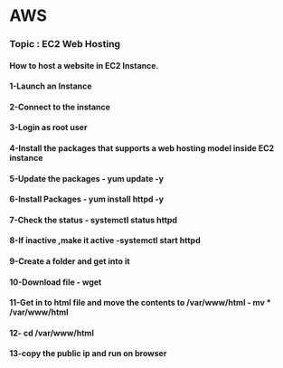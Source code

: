 # AWS

### Topic : EC2 Web Hosting

#### How to host a website in EC2 Instance.

#### 1-Launch an Instance
#### 2-Connect to the instance
#### 3-Login as root user
#### 4-Install the packages that supports a web hosting model inside EC2 instance
#### 5-Update the packages - yum update -y
#### 6-Install Packages - yum install httpd -y
#### 7-Check the status - systemctl status httpd
#### 8-If inactive ,make it active -systemctl start httpd
#### 9-Create a folder and get into it
#### 10-Download file - wget <URL>
#### 11-Get in to html file and move the contents to /var/www/html - mv * /var/www/html
#### 12- cd /var/www/html
#### 13-copy the public ip and run on browser